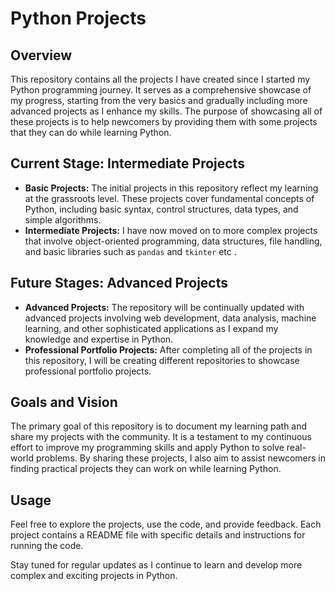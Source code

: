# **Python Projects**

## **Overview**

This repository contains all the projects I have created since I started my Python programming journey. It serves as a comprehensive showcase of my progress, starting from the very basics and gradually including more advanced projects as I enhance my skills. The purpose of showcasing all of these projects is to help newcomers by providing them with some projects that they can do while learning Python.

## **Current Stage: Intermediate Projects**

- **Basic Projects:** The initial projects in this repository reflect my learning at the grassroots level. These projects cover fundamental concepts of Python, including basic syntax, control structures, data types, and simple algorithms.
- **Intermediate Projects:** I have now moved on to more complex projects that involve object-oriented programming, data structures, file handling, and basic libraries such as `pandas` and `tkinter` etc  .

## **Future Stages: Advanced Projects**

- **Advanced Projects:** The repository will be continually updated with advanced projects involving web development, data analysis, machine learning, and other sophisticated applications as I expand my knowledge and expertise in Python.
- **Professional Portfolio Projects:** After completing all of the projects in this repository, I will be creating different repositories to showcase professional portfolio projects.

## **Goals and Vision**

The primary goal of this repository is to document my learning path and share my projects with the community. It is a testament to my continuous effort to improve my programming skills and apply Python to solve real-world problems. By sharing these projects, I also aim to assist newcomers in finding practical projects they can work on while learning Python.

## **Usage**

Feel free to explore the projects, use the code, and provide feedback. Each project contains a README file with specific details and instructions for running the code.

Stay tuned for regular updates as I continue to learn and develop more complex and exciting projects in Python.

